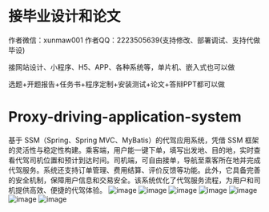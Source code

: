 # 接毕业设计和论文
作者微信：xunmaw001  作者QQ：2223505639(支持修改、部署调试、支持代做毕设)

接网站设计、小程序、H5、APP、各种系统等，单片机、嵌入式也可以做

选题+开题报告+任务书+程序定制+安装测试+论文+答辩PPT都可以做
# Proxy-driving-application-system
基于 SSM（Spring、Spring MVC、MyBatis）的代驾应用系统，凭借 SSM 框架的灵活性与稳定性构建。乘客端，用户能一键下单，填写出发地、目的地，实时查看代驾司机位置和预计到达时间。司机端，可自由接单，导航至乘客所在地并完成代驾服务。系统还支持订单管理、费用结算、评价反馈等功能。此外，它具备完善的安全机制，保障用户信息和交易安全。该系统优化了代驾服务流程，为用户和司机提供高效、便捷的代驾体验。 
![image](https://github.com/user-attachments/assets/787e6722-b123-4163-9074-e6c30c8126f3)
![image](https://github.com/user-attachments/assets/79acc5f9-ebc5-4937-9a4f-14773f42aeac)
![image](https://github.com/user-attachments/assets/88dcb2e8-f9db-4cfc-bd1c-c657eb77bae9)
![image](https://github.com/user-attachments/assets/92d34993-a3b8-449e-91d7-17cb731c5459)
![image](https://github.com/user-attachments/assets/89bff9de-356b-46ca-9dff-869ab179d55b)
![image](https://github.com/user-attachments/assets/a0792ea6-4b68-4b8f-91e8-1ef064ffb5f7)
![image](https://github.com/user-attachments/assets/b61f9886-93ce-46bc-95d9-0f36e184034b)
